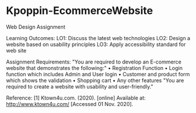 # Kpoppin-EcommerceWebsite
Web Design Assignment

Learning Outcomes:
LO1: Discuss the latest web technologies
LO2: Design a website based on usability principles
LO3: Apply accessibility standard for web site

Assignment Requirements:
"You are required to develop an E-commerce website that demonstrates the following:"
• Registration Function
• Login function which includes Admin and User login
• Customer and product form which shows the validation
• Shopping cart
• Any other features
"You are required to create a website with usability and user-friendly."

Reference:
[1]	Ktown4u.com. (2020). [online] Available at: http://www.ktown4u.com/ [Accessed 01 Nov. 2020].
